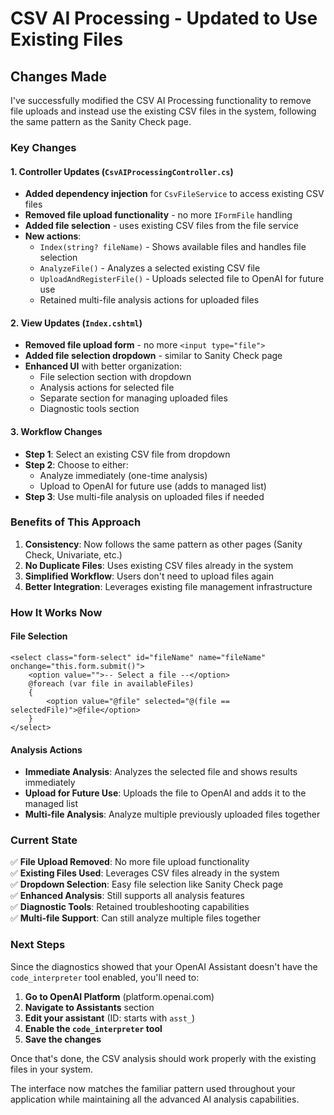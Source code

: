 # CSV AI Processing - Updated to Use Existing Files

## Changes Made

I've successfully modified the CSV AI Processing functionality to remove file uploads and instead use the existing CSV files in the system, following the same pattern as the Sanity Check page.

### Key Changes

#### 1. **Controller Updates** (`CsvAIProcessingController.cs`)

- **Added dependency injection** for `CsvFileService` to access existing CSV files
- **Removed file upload functionality** - no more `IFormFile` handling
- **Added file selection** - uses existing CSV files from the file service
- **New actions**:
  - `Index(string? fileName)` - Shows available files and handles file selection
  - `AnalyzeFile()` - Analyzes a selected existing CSV file
  - `UploadAndRegisterFile()` - Uploads selected file to OpenAI for future use
  - Retained multi-file analysis actions for uploaded files

#### 2. **View Updates** (`Index.cshtml`)

- **Removed file upload form** - no more `<input type="file">`
- **Added file selection dropdown** - similar to Sanity Check page
- **Enhanced UI** with better organization:
  - File selection section with dropdown
  - Analysis actions for selected file
  - Separate section for managing uploaded files
  - Diagnostic tools section

#### 3. **Workflow Changes**

- **Step 1**: Select an existing CSV file from dropdown
- **Step 2**: Choose to either:
  - Analyze immediately (one-time analysis)
  - Upload to OpenAI for future use (adds to managed list)
- **Step 3**: Use multi-file analysis on uploaded files if needed

### Benefits of This Approach

1. **Consistency**: Now follows the same pattern as other pages (Sanity Check, Univariate, etc.)
2. **No Duplicate Files**: Uses existing CSV files already in the system
3. **Simplified Workflow**: Users don't need to upload files again
4. **Better Integration**: Leverages existing file management infrastructure

### How It Works Now

#### File Selection

```razor
<select class="form-select" id="fileName" name="fileName" onchange="this.form.submit()">
    <option value="">-- Select a file --</option>
    @foreach (var file in availableFiles)
    {
        <option value="@file" selected="@(file == selectedFile)">@file</option>
    }
</select>
```

#### Analysis Actions

- **Immediate Analysis**: Analyzes the selected file and shows results immediately
- **Upload for Future Use**: Uploads the file to OpenAI and adds it to the managed list
- **Multi-file Analysis**: Analyze multiple previously uploaded files together

### Current State

✅ **File Upload Removed**: No more file upload functionality  
✅ **Existing Files Used**: Leverages CSV files already in the system  
✅ **Dropdown Selection**: Easy file selection like Sanity Check page  
✅ **Enhanced Analysis**: Still supports all analysis features  
✅ **Diagnostic Tools**: Retained troubleshooting capabilities  
✅ **Multi-file Support**: Can still analyze multiple files together  

### Next Steps

Since the diagnostics showed that your OpenAI Assistant doesn't have the `code_interpreter` tool enabled, you'll need to:

1. **Go to OpenAI Platform** (platform.openai.com)
2. **Navigate to Assistants** section
3. **Edit your assistant** (ID: starts with `asst_`)
4. **Enable the `code_interpreter` tool**
5. **Save the changes**

Once that's done, the CSV analysis should work properly with the existing files in your system.

The interface now matches the familiar pattern used throughout your application while maintaining all the advanced AI analysis capabilities.
